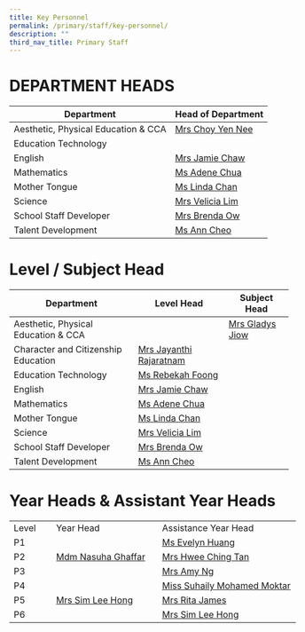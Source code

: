 ```yaml
---
title: Key Personnel
permalink: /primary/staff/key-personnel/
description: ""
third_nav_title: Primary Staff
---
```

# DEPARTMENT HEADS

| Department | Head of Department | 
| -------- | -------- |
| Aesthetic, Physical Education & CCA| [Mrs Choy Yen Nee  ](tan_yen_nee@schools.gov.sg)
Education Technology||[Mr Christopher Wong](christopher_wong_say_eng@schools.gov.sg)
English| [Mrs Jamie Chaw](lo_hwee_ling_jamie@schools.gov.sg)
Mathematics|[Ms Adene Chua ](chua_yuen_yee@schools.gov.sg)
Mother Tongue|[Ms Linda Chan ](chan_pei_chui@schools.gov.sg)
Science|[Mrs Velicia Lim](foo_wei_tint_velicia@schools.gov.sg)
School Staff Developer| [Mrs Brenda Ow](koh_li_ying_brenda@schools.gov.sg)
Talent Development| [Ms Ann Cheo](ann_cheo@schools.gov.sg)

# Level / Subject Head 

| Department | Level  Head|Subject Head |
| -------- | -------- |-------- |
| Aesthetic, Physical Education & CCA|| [Mrs Gladys Jiow](tan_tsu_pei_gladys@schools.gov.sg)
Character and Citizenship Education | [Mrs Jayanthi Rajaratnam](jayanthi_kadiresan@schools.gov.sg) 
Education Technology| [Ms Rebekah Foong](foong_chen_kai_rebekah@schools.gov.sg)
English| [Mrs Jamie Chaw](lo_hwee_ling_jamie@schools.gov.sg)
Mathematics|[Ms Adene Chua ](chua_yuen_yee@schools.gov.sg)
Mother Tongue|[Ms Linda Chan ](chan_pei_chui@schools.gov.sg)
Science|[Mrs Velicia Lim](foo_wei_tint_velicia@schools.gov.sg)
School Staff Developer| [Mrs Brenda Ow](koh_li_ying_brenda@schools.gov.sg)
Talent Development| [Ms Ann Cheo](ann_cheo@schools.gov.sg)

# Year Heads & Assistant Year Heads

  

<table border="0" cellpadding="0" cellspacing="0" width="518" style="border-collapse:
 collapse;width:388pt"><colgroup><col width="64" style="width:48pt"> <col width="195" style="mso-width-source:userset;mso-width-alt:7131;width:146pt"> <col width="259" style="mso-width-source:userset;mso-width-alt:9472;width:194pt"></colgroup><tbody><tr height="20" style="height:15.0pt"><td height="20" width="64" style="height:15.0pt;width:48pt">Level</td><td width="195" style="width:146pt">Year Head</td><td width="259" style="width:194pt">Assistance Year Head</td></tr><tr height="20" style="height:15.0pt"><td height="20" class="xl65" style="height:15.0pt">P1</td><td rowspan="3" class="xl66"><a href="mailto:nasuha_ghaffar@schools.gov.sg">Mdm Nasuha Ghaffar</a></td><td class="xl66"><a href="mailto:huang_yulin_evelyn@schools.gov.sg">Ms Evelyn Huang</a></td></tr><tr height="20" style="height:15.0pt"><td height="20" class="xl65" style="height:15.0pt">P2</td><td class="xl66"><a href="mailto:tan_sian_huang@schools.gov.sg">Mrs Hwee Ching Tan</a></td></tr><tr height="20" style="height:15.0pt"><td height="20" class="xl65" style="height:15.0pt">P3</td><td class="xl66"><a href="mailto:fang_yingying_amy@schools.gov.sg">Mrs Amy Ng</a></td></tr><tr height="20" style="height:15.0pt"><td height="20" class="xl65" style="height:15.0pt">P4</td><td rowspan="3" class="xl66"><a href="mailto:chua_lee_hong@schools.gov.sg">Mrs Sim Lee Hong</a></td><td class="xl66"><a href="mailto:suhaily_md_moktar@schools.gov.sg">Miss Suhaily Mohamed Moktar</a></td></tr><tr height="20" style="height:15.0pt"><td height="20" class="xl65" style="height:15.0pt">P5</td><td class="xl66"><a href="mailto:rita_james@schools.gov.sg">Mrs Rita James</a></td></tr><tr height="20" style="height:15.0pt"><td height="20" class="xl65" style="height:15.0pt">P6</td><td class="xl66"><a href="mailto:chua_lee_hong@schools.gov.sg">Mrs Sim Lee Hong</a></td></tr></tbody></table>
